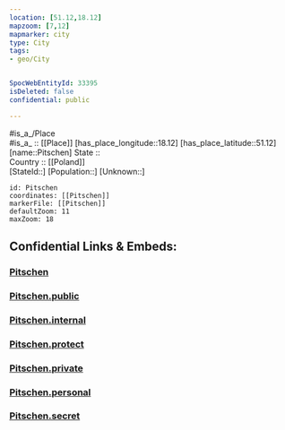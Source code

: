 ```yaml
---
location: [51.12,18.12] 
mapzoom: [7,12] 
mapmarker: city 
type: City
tags:
- geo/City


SpocWebEntityId: 33395
isDeleted: false
confidential: public

---
```

#is_a_/Place  
#is_a_ :: [[Place]] 
[has_place_longitude::18.12] 
[has_place_latitude::51.12] 
[name::Pitschen] 
State ::  
Country :: [[Poland]]  
[StateId::] 
[Population::] 
[Unknown::] 


```leaflet
id: Pitschen
coordinates: [[Pitschen]] 
markerFile: [[Pitschen]] 
defaultZoom: 11 
maxZoom: 18
```


## Confidential Links & Embeds: 

### [Pitschen](/_Standards/Earth/Continent/Europe/Europe~East/Poland/Provinces~Poland/Opole/City/Pitschen.md) 

### [Pitschen.public](/_public/Earth/Continent/Europe/Europe~East/Poland/Provinces~Poland/Opole/City/Pitschen.public.md) 

### [Pitschen.internal](/_internal/Earth/Continent/Europe/Europe~East/Poland/Provinces~Poland/Opole/City/Pitschen.internal.md) 

### [Pitschen.protect](/_protect/Earth/Continent/Europe/Europe~East/Poland/Provinces~Poland/Opole/City/Pitschen.protect.md) 

### [Pitschen.private](/_private/Earth/Continent/Europe/Europe~East/Poland/Provinces~Poland/Opole/City/Pitschen.private.md) 

### [Pitschen.personal](/_personal/Earth/Continent/Europe/Europe~East/Poland/Provinces~Poland/Opole/City/Pitschen.personal.md) 

### [Pitschen.secret](/_secret/Earth/Continent/Europe/Europe~East/Poland/Provinces~Poland/Opole/City/Pitschen.secret.md)

